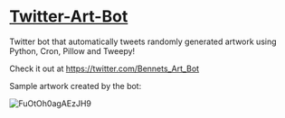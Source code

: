 # [Twitter-Art-Bot](https://twitter.com/Bennets_Art_Bot)
Twitter bot that automatically tweets randomly generated artwork using Python, Cron, Pillow and Tweepy!

Check it out at https://twitter.com/Bennets_Art_Bot


Sample artwork created by the bot: 

![FuOtOh0agAEzJH9](https://github.com/bennet-m/Twitter-Art-Bot/assets/91397675/70969b63-9d78-47d3-aef4-d4cdba6367d5)
